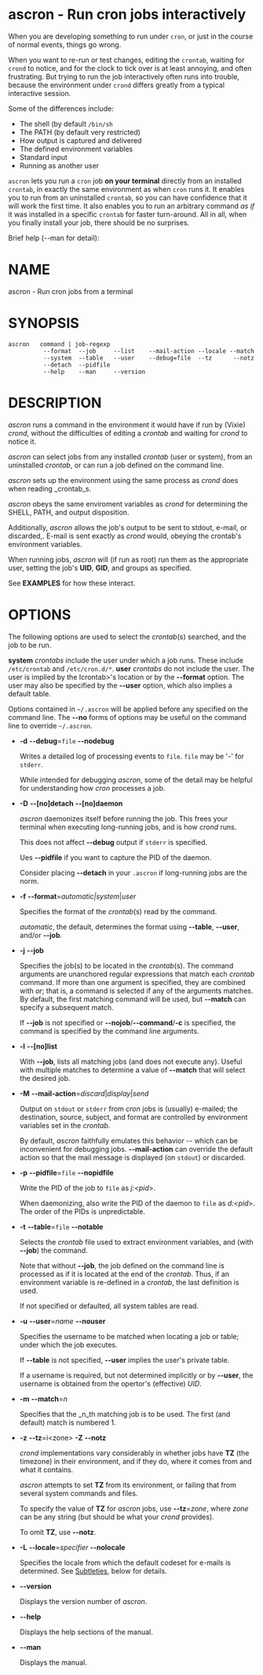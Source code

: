 # ascron - Run cron jobs interactively

When you are developing something to run under `cron`, or just in the course of normal events, things go wrong.

When you want to re-run or test changes, editing the `crontab`, waiting for `crond` to notice, and for the clock to tick over is at least annoying, and often frustrating.  But trying to run the job interactively often runs into trouble, because the environment under `crond` differs greatly from a typical interactive session.

Some of the differences include:

 - The shell (by default `/bin/sh`
 - The PATH (by default very restricted)
 - How output is captured and delivered
 - The defined environment variables
 - Standard input
 - Running as another user

`ascron` lets you run a `cron` job **on your terminal** directly from an installed `crontab`, in exactly the same environment as when `cron` runs it.  It enables you to run from an uninstalled `crontab`, so you can have confidence that it will work the first time.  It also enables you to run an arbitrary command _as if_ it was installed in a specific `crontab` for faster turn-around.  All in all, when you finally install your job, there should be no surprises.

Brief help (--man for detail):

# NAME

ascron - Run cron jobs from a terminal

# SYNOPSIS

    ascron   command | job-regexp
              --format  --job     --list    --mail-action --locale --match
              --system  --table   --user    --debug=file  --tz      --notz
              --detach  --pidfile
              --help    --man     --version

# DESCRIPTION

_ascron_ runs a command in the environment it would have if run by (Vixie) _crond_, without
the difficulties of editing a _crontab_ and waiting for _crond_ to notice it.

_ascron_ can select jobs from any installed _crontab_ (user or system), from an uninstalled
_crontab_, or can run a job defined on the command line.

_ascron_ sets up the environment using the same process as _crond_ does when reading _crontab_s.

_ascron_ obeys the same enviroment variables as _crond_ for determining the SHELL, PATH, and output
disposition.

Additionally, _ascron_ allows the job's output to be sent to stdout, e-mail, or discarded,.  E-mail
is sent exactly as _crond_ would, obeying the crontab's environment variables.

When running jobs, _ascron_ will (if run as root) run them as the appropriate user, setting the job's
**UID**, **GID**, and groups as specified.

See **EXAMPLES** for how these interact.

# OPTIONS

The following options are used to select the _crontab_(s) searched, and the job to be run.

**system** _crontabs_ include the user under which a job runs.  These include `/etc/crontab` and `/etc/cron.d/*`.
**user** _crontabs_ do not include the user.  The user is implied by the Icrontab>'s location or by the **--format** option.  The user may also be specified by the **--user** option, which also implies a default table.

Options contained in `~/.ascron` will be applied before any specified on the command line.  The **--no** forms of options may be useful on the command line to override `~/.ascron`.

- **-d** **--debug**=`file` **--nodebug**

    Writes a detailed log of processing events to `file`.  `file` may be '-' for `stderr`.

    While intended for debugging _ascron_, some of the detail may be helpful for understanding how _cron_ processes a job.

- **-D** **--\[no\]detach** **--\[no\]daemon**

    _ascron_ daemonizes itself before running the job.  This frees your terminal when executing long-running jobs, and is how _crond_ runs.

    This does not affect **--debug** output if `stderr` is specified.

    Ues **--pidfile** if you want to capture the PID of the daemon.

    Consider placing **--detach** in your `.ascron` if long-running jobs are the norm.

- **-f** **--format**=_automatic|system_|_user_

    Specifies the format of the _crontab_(s) read by the command.

    _automatic_, the default, determines the format using **--table**, **--user**, and/or **--job**.

- **-j** **--job**

    Specifies the job(s) to be located in the _crontab_(s).  The command arguments are unanchored regular expressions that match each _crontab_ command.  If more than one argument is specified, they are combined with _or_; that is, a command is selected if any of the arguments matches.  By default, the first matching command will be used, but **--match** can specify a subsequent match.

    If **--job** is not specified or **--nojob**/**--command**/**-c** is specified, the command is specified by the command line arguments.

- **-l** **--\[no\]list**

    With **--job**, lists all matching jobs (and does not execute any).  Useful with multiple matches to determine a value of **--match** that will select the desired job.

- **-M** **--mail-action**=_discard_|_display_|_send_

    Output on `stdout` or `stderr` from _cron_ jobs is (usually) e-mailed; the destination, source, subject, and format are controlled by environment variables set in the _crontab_.

    By default, _ascron_ faithfully emulates this behavior -- which can be inconvenient for debugging jobs.  **--mail-action** can override the default action so that the mail message is displayed (on `stdout`) or discarded.

- **-p** **--pidfile**=`file` **--nopidfile**

    Write the PID of the job to `file` as _j:&lt;pid_>.

    When daemonizing, also write the PID of the daemon to `file` as _d:&lt;pid_>.  The order of the PIDs is unpredictable.

- **-t** **--table**=`file` **--notable**

    Selects the _crontab_ file used to extract environment variables, and (with **--job**) the command.

    Note that without **--job**, the job defined on the command line is processed as if it is located at the end of the _crontab_.  Thus, if an environment variable is re-defined in a _crontab_, the last definition is used.

    If not specified or defaulted, all system tables are read.

- **-u** **--user**=_name_ **--nouser**

    Specifies the username to be matched when locating a job or table; under which the job executes.

    If **--table** is not specified, **--user** implies the user's private table.

    If a username is required, but not determined implicitly or by **--user**, the username is obtained from the opertor's (effective) _UID_.

- **-m** **--match**=_n_

    Specifies that the _n_th matching job is to be used.  The first (and default) match is numbered 1.

- **-z** **--tz**=i&lt;zone>  **-Z** **--notz**

    _crond_ implementations vary considerably in whether jobs have **TZ** (the timezone) in their environment, and if they do, where it comes from and what it contains.

    _ascron_ attempts to set **TZ** from its environment, or failing that from several system commands and files.

    To specify the value of **TZ** for _ascron_ jobs, use **--tz**=_zone_, where _zone_ can be any string (but should be what your _crond_ provides).

    To omit **TZ**, use **--notz**.

- **-L** **--locale**=_specifier_ **--nolocale**

    Specifies the locale from which the default codeset for e-mails is determined.  See [Subtleties](https://metacpan.org/pod/Subtleties), below for details.

- **--version**

    Displays the version number of _ascron_.

- **--help**

    Displays the help sections of the manual.

- **--man**

    Displays the manual.
